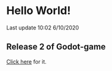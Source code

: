 # Hello World!

Last update 10:02 6/10/2020

## Release 2 of Godot-game

[Click here](https://shoes01.github.io/test_game/) for it.
